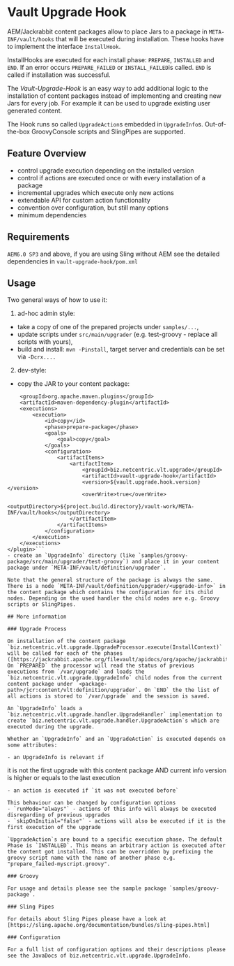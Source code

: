 # Vault Upgrade Hook

AEM/Jackrabbit content packages allow to place Jars to a package in `META-INF/vault/hooks` that will be executed during installation. These hooks have to implement the interface `InstallHook`. 

InstallHooks are executed for each install phase: `PREPARE`, `INSTALLED` and `END`. If an error occurs `PREPARE_FAILED` or `INSTALL_FAILED`is called. `END` is called if installation was successful.

The *Vault-Upgrade-Hook* is an easy way to add additional logic to the installation of content packages instead of implementing and creating new Jars for every job. For example it can be used to upgrade existing user generated content.

The Hook runs so called `UpgradeAction`s embedded in `UpgradeInfo`s. Out-of-the-box GroovyConsole scripts and SlingPipes are supported.

## Feature Overview

- control upgrade execution depending on the installed version
- control if actions are executed once or with every installation of a package
- incremental upgrades which execute only new actions
- extendable API for custom action functionality
- convention over configuration, but still many options
- minimum dependencies

## Requirements
 
`AEM6.0 SP3` and above, if you are using Sling without AEM see the detailed dependencies in `vault-upgrade-hook/pom.xml`

## Usage

Two general ways of how to use it: 

1. ad-hoc admin style:
- take a copy of one of the prepared projects under `samples/...`, 
- update scripts under `src/main/upgrader` (e.g. test-groovy - replace all scripts with yours),
- build and install: `mvn -Pinstall`, target server and credentials can be set via `-Dcrx....`

2. dev-style:
- copy the JAR to your content package:
```<plugin>
    <groupId>org.apache.maven.plugins</groupId>
    <artifactId>maven-dependency-plugin</artifactId>
    <executions>
        <execution>
            <id>copy</id>
            <phase>prepare-package</phase>
            <goals>
                <goal>copy</goal>
            </goals>
            <configuration>
                <artifactItems>
                    <artifactItem>
                        <groupId>biz.netcentric.vlt.upgrade</groupId>
                        <artifactId>vault-upgrade-hook</artifactId>
                        <version>${vault.upgrade.hook.version}</version>
                        <overWrite>true</overWrite>
                        <outputDirectory>${project.build.directory}/vault-work/META-INF/vault/hooks</outputDirectory>
                    </artifactItem>
                </artifactItems>
            </configuration>
        </execution>
    </executions>
</plugin>```
- create an `UpgradeInfo` directory (like `samples/groovy-package/src/main/upgrader/test-groovy`) and place it in your content package under `META-INF/vault/definition/upgrader`.

Note that the general structure of the package is always the same. There is a node `META-INF/vault/definition/upgrader/<upgrade-info>` in the content package which contains the configuration for its child nodes. Depending on the used handler the child nodes are e.g. Groovy scripts or SlingPipes.   

## More information

### Upgrade Process

On installation of the content package `biz.netcentric.vlt.upgrade.UpgradeProcessor.execute(InstallContext)` will be called for each of the phases ([https://jackrabbit.apache.org/filevault/apidocs/org/apache/jackrabbit/vault/packaging/InstallContext.Phase.html]). On `PREPARED` the processor will read the status of previous executions from `/var/upgrade` and loads the `biz.netcentric.vlt.upgrade.UpgradeInfo` child nodes from the current content package under `<package-path>/jcr:content/vlt:definition/upgrader`. On `END` the the list of all actions is stored to `/var/upgrade` and the session is saved.

An `UpgradeInfo` loads a `biz.netcentric.vlt.upgrade.handler.UpgradeHandler` implementation to create `biz.netcentric.vlt.upgrade.handler.UpgradeAction`s which are executed during the upgrade.

Whether an `UpgradeInfo` and an `UpgradeAction` is executed depends on some attributes:

- an UpgradeInfo is relevant if
```
it is not the first upgrade with this content package
  AND
current info version is higher or equals to the last execution
```
- an action is executed if `it was not executed before`

This behaviour can be changed by configuration options 
- `runMode="always"` - actions of this info will always be executed disregarding of previous upgrades
- `skipOnInitial="false"` - actions will also be executed if it is the first execution of the upgrade

`UpgradeAction`s are bound to a specific execution phase. The default Phase is `INSTALLED`. This means an arbitrary action is executed after the content got installed. This can be overridden by prefixing the groovy script name with the name of another phase e.g. "prepare_failed-myscript.groovy".

### Groovy

For usage and details please see the sample package `samples/groovy-package`.

### Sling Pipes

For details about Sling Pipes please have a look at [https://sling.apache.org/documentation/bundles/sling-pipes.html]

### Configuration

For a full list of configuration options and their descriptions please see the JavaDocs of biz.netcentric.vlt.upgrade.UpgradeInfo.
